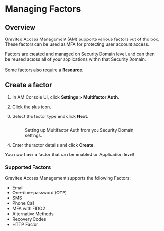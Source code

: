# Managing Factors

## Overview

Gravitee Access Management (AM) supports various factors out of the box. These factors can be used as MFA for protecting user account access.

Factors are created and managed on Security Domain level, and can then be reused across all of your applications within that Security Domain. \
\
Some factors also require a [**Resource**](../../resources.md).

## Create a factor

1. In AM Console UI, click **Settings > Multifactor Auth**.
2. Click the plus icon.
3.  Select the factor type and click **Next.**&#x20;

    <figure><img src="../../../.gitbook/assets/john cr 1.png" alt=""><figcaption><p>Setting up Multifactor Auth from you Security Domain settings.</p></figcaption></figure>
4. Enter the factor details and click **Create**.

You now have a factor that can be enabled on Application level!

### Supported Factors

Gravitee Access Management supports the following Factors:

* Email
* One-time-password (OTP)
* SMS
* Phone Call
* MFA with FIDO2
* Alternative Methods
* Recovery Codes
* HTTP Factor
